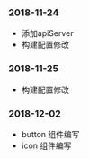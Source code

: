 ### 2018-11-24
+ 添加apiServer
+ 构建配置修改 

### 2018-11-25
+ 构建配置修改 

### 2018-12-02
+ button 组件编写
+ icon 组件编写